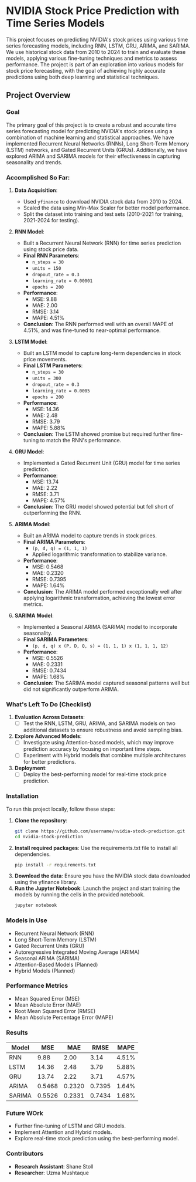 # NVIDIA Stock Price Prediction with Time Series Models

This project focuses on predicting NVIDIA's stock prices using various time series forecasting models, including RNN, LSTM, GRU, ARIMA, and SARIMA. We use historical stock data from 2010 to 2024 to train and evaluate these models, applying various fine-tuning techniques and metrics to assess performance. The project is part of an exploration into various models for stock price forecasting, with the goal of achieving highly accurate predictions using both deep learning and statistical techniques.

## Project Overview

### Goal
The primary goal of this project is to create a robust and accurate time series forecasting model for predicting NVIDIA's stock prices using a combination of machine learning and statistical approaches. We have implemented Recurrent Neural Networks (RNNs), Long Short-Term Memory (LSTM) networks, and Gated Recurrent Units (GRUs). Additionally, we have explored ARIMA and SARIMA models for their effectiveness in capturing seasonality and trends.

### Accomplished So Far:
1. **Data Acquisition**: 
   - Used `yfinance` to download NVIDIA stock data from 2010 to 2024.
   - Scaled the data using Min-Max Scaler for better model performance.
   - Split the dataset into training and test sets (2010-2021 for training, 2021-2024 for testing).

2. **RNN Model**:
   - Built a Recurrent Neural Network (RNN) for time series prediction using stock price data.
   - **Final RNN Parameters**:
     - `n_steps = 30`
     - `units = 150`
     - `dropout_rate = 0.3`
     - `learning_rate = 0.00001`
     - `epochs = 200`
   - **Performance**: 
     - MSE: 9.88
     - MAE: 2.00
     - RMSE: 3.14
     - MAPE: 4.51%
   - **Conclusion**: The RNN performed well with an overall MAPE of 4.51%, and was fine-tuned to near-optimal performance.

3. **LSTM Model**:
   - Built an LSTM model to capture long-term dependencies in stock price movements.
   - **Final LSTM Parameters**:
     - `n_steps = 30`
     - `units = 300`
     - `dropout_rate = 0.3`
     - `learning_rate = 0.0005`
     - `epochs = 200`
   - **Performance**: 
     - MSE: 14.36
     - MAE: 2.48
     - RMSE: 3.79
     - MAPE: 5.88%
   - **Conclusion**: The LSTM showed promise but required further fine-tuning to match the RNN's performance.

4. **GRU Model**:
   - Implemented a Gated Recurrent Unit (GRU) model for time series prediction.
   - **Performance**: 
     - MSE: 13.74
     - MAE: 2.22
     - RMSE: 3.71
     - MAPE: 4.57%
   - **Conclusion**: The GRU model showed potential but fell short of outperforming the RNN.

5. **ARIMA Model**:
   - Built an ARIMA model to capture trends in stock prices.
   - **Final ARIMA Parameters**:
     - `(p, d, q) = (1, 1, 1)`
     - Applied logarithmic transformation to stabilize variance.
   - **Performance**:
     - MSE: 0.5468
     - MAE: 0.2320
     - RMSE: 0.7395
     - MAPE: 1.64%
   - **Conclusion**: The ARIMA model performed exceptionally well after applying logarithmic transformation, achieving the lowest error metrics.

6. **SARIMA Model**:
   - Implemented a Seasonal ARIMA (SARIMA) model to incorporate seasonality.
   - **Final SARIMA Parameters**:
     - `(p, d, q) x (P, D, Q, s) = (1, 1, 1) x (1, 1, 1, 12)`
   - **Performance**:
     - MSE: 0.5526
     - MAE: 0.2331
     - RMSE: 0.7434
     - MAPE: 1.68%
   - **Conclusion**: The SARIMA model captured seasonal patterns well but did not significantly outperform ARIMA.

### What's Left To Do (Checklist)

1. **Evaluation Across Datasets**:
   - [ ] Test the RNN, LSTM, GRU, ARIMA, and SARIMA models on two additional datasets to ensure robustness and avoid sampling bias.

2. **Explore Advanced Models**:
   - [ ] Investigate using Attention-based models, which may improve prediction accuracy by focusing on important time steps.
   - [ ] Experiment with Hybrid models that combine multiple architectures for better predictions.

3. **Deployment**:
   - [ ] Deploy the best-performing model for real-time stock price prediction.

### Installation

To run this project locally, follow these steps:

1. **Clone the repository**:
   ```bash
   git clone https://github.com/username/nvidia-stock-prediction.git
   cd nvidia-stock-prediction
2. **Install required packages**: Use the requirements.txt file to install all dependencies.
   ```bash
   pip install -r requirements.txt
3. **Download the data**: Ensure you have the NVIDIA stock data downloaded using the yfinance library.
4. **Run the Jupyter Notebook**: Launch the project and start training the models by running the cells in the provided notebook.
   ```bash
   jupyter notebook

### Models in Use

- Recurrent Neural Network (RNN)
- Long Short-Term Memory (LSTM)
- Gated Recurrent Units (GRU)
- Autoregressive Integrated Moving Average (ARIMA)
- Seasonal ARIMA (SARIMA)
- Attention-Based Models (Planned)
- Hybrid Models (Planned)

### Performance Metrics
- Mean Squared Error (MSE)
- Mean Absolute Error (MAE)
- Root Mean Squared Error (RMSE)
- Mean Absolute Percentage Error (MAPE)

### Results
| Model | MSE  | MAE  | RMSE | MAPE  |
|-------|------|------|------|-------|
| RNN   | 9.88 | 2.00 | 3.14 | 4.51% |
| LSTM  | 14.36 | 2.48 | 3.79 | 5.88% |
| GRU	  | 13.74 |	2.22 | 3.71	| 4.57% |
| ARIMA	| 0.5468	| 0.2320	| 0.7395 |1.64% |
| SARIMA	| 0.5526	| 0.2331	| 0.7434	| 1.68% |

### Future WOrk
- Further fine-tuning of LSTM and GRU models.
- Implement Attention and Hybrid models.
- Explore real-time stock prediction using the best-performing model.

### Contributors
- **Research Assistant**: Shane Stoll
- **Researcher**: Uzma Mushtaque
